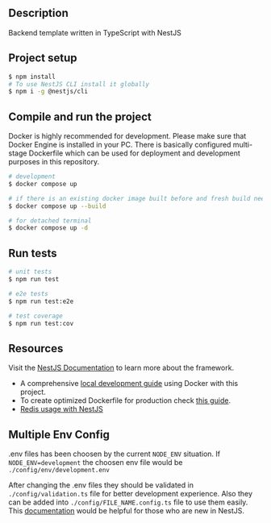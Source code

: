 
## Description

Backend template written in TypeScript with NestJS

## Project setup

```bash
$ npm install
# To use NestJS CLI install it globally
$ npm i -g @nestjs/cli
```

## Compile and run the project
Docker is highly recommended for development. Please make sure that Docker Engine is installed in your PC. There is basically configured multi-stage Dockerfile which can be used for deployment and development purposes in this repository.
```bash
# development
$ docker compose up

# if there is an existing docker image built before and fresh build needed
$ docker compose up --build

# for detached terminal
$ docker compose up -d
```

## Run tests

```bash
# unit tests
$ npm run test

# e2e tests
$ npm run test:e2e

# test coverage
$ npm run test:cov
```

## Resources

Visit the [NestJS Documentation](https://docs.nestjs.com) to learn more about the framework.
- A comprehensive [local development guide](https://www.tomray.dev/nestjs-docker-compose-postgres#add-redis-to-docker-composez) using Docker with this project. 
- To create optimized Dockerfile for production check [this guide](https://www.tomray.dev/nestjs-docker-production). 
- [Redis usage with NestJS](https://medium.com/@mut1aq/using-redis-in-nestjs-8ca1a009670f)

## Multiple Env Config
.env files has been choosen by the current `NODE_ENV` situation. If `NODE_ENV=development` the choosen env file would be `./config/env/development.env`

After changing the .env files they should be validated in `./config/validation.ts` file for better development experience. Also they can be added into `./config/FILE_NAME.config.ts` file to use them easily. This [documentation](https://docs.nestjs.com/techniques/configuration) would be helpful for those who are new in NestJS.
